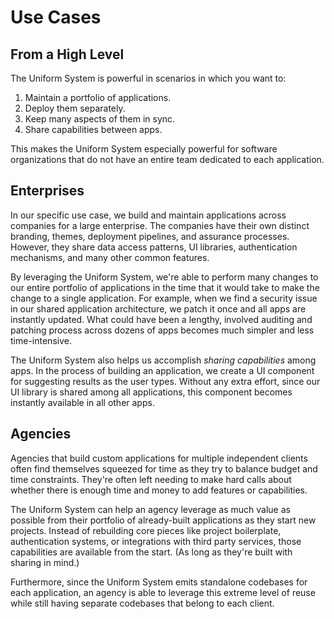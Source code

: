 # Use Cases

## From a High Level

The Uniform System is powerful in scenarios in which you want to:

1. Maintain a portfolio of applications.
2. Deploy them separately.
3. Keep many aspects of them in sync.
4. Share capabilities between apps.

This makes the Uniform System especially powerful for software organizations that
do not have an entire team dedicated to each application.

## Enterprises

In our specific use case, we build and maintain applications across companies
for a large enterprise. The companies have their own distinct branding, themes,
deployment pipelines, and assurance processes. However, they share data access
patterns, UI libraries, authentication mechanisms, and many other common
features.

By leveraging the Uniform System, we're able to perform many changes to our
entire portfolio of applications in the time that it would take to make the
change to a single application. For example, when we find a security issue in
our shared application architecture, we patch it once and all apps are
instantly updated. What could have been a lengthy, involved auditing and
patching process across dozens of apps becomes much simpler and less
time-intensive.

The Uniform System also helps us accomplish _sharing capabilities_ among apps.
In the process of building an application, we create a UI component for
suggesting results as the user types. Without any extra effort, since our UI
library is shared among all applications, this component becomes instantly
available in all other apps.

## Agencies

Agencies that build custom applications for multiple independent clients often
find themselves squeezed for time as they try to balance budget and time
constraints. They're often left needing to make hard calls about whether there
is enough time and money to add features or capabilities.

The Uniform System can help an agency leverage as much value as possible from
their portfolio of already-built applications as they start new projects.
Instead of rebuilding core pieces like project boilerplate, authentication
systems, or integrations with third party services, those capabilities are
available from the start. (As long as they're built with sharing in mind.)

Furthermore, since the Uniform System emits standalone codebases for each
application, an agency is able to leverage this extreme level of reuse while
still having separate codebases that belong to each client.
